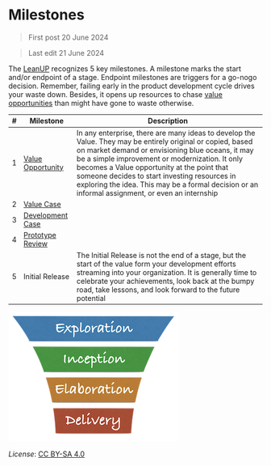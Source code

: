 # Milestones

> First post 20 June 2024

> Last edit 21 June 2024

The [LeanUP](/Overview/leanup.md) recognizes 5 key milestones. A milestone marks the start and/or endpoint of a stage. Endpoint milestones are triggers for a go-nogo decision. Remember, failing early in the product development cycle drives your waste down. Besides, it opens up resources to chase [value opportunities](/Artefacts/val-oppo.md) than might have gone to waste otherwise. 

| # | Milestone | Description |
| ----------- | ----------- | ----------- |
| 1 | [Value Opportunity](/Artefacts/val-oppo.md) | In any enterprise, there are many ideas to develop the Value. They may be entirely original or copied, based on market demand or envisioning blue oceans, it may be a simple improvement or modernization. It only becomes a Value opportunity at the point that someone decides to start investing resources in exploring the idea. This may be a formal decision or an informal assignment, or even an internship |
| 2 | [Value Case](/Artefacts/val-case.md) |  |
| 3 | [Development Case](/Artefacts/dev-case.md) | |
| 4 | [Prototype Review](/Artefacts/pro-review.md) | |
| 5 | Initial Release | The Initial Release is not the end of a stage, but the start of the value form your development efforts streaming into your organization. It is generally time to celebrate your achievements, look back at the bumpy road, take lessons, and look forward to the future potential |

[<img src="/images/leanupLogo s.png" alt="drawing" class="center" width="338"/>](/Overview/leanup.md)

*License*: [CC BY-SA 4.0](https://creativecommons.org/licenses/by-sa/4.0/deed.en)

